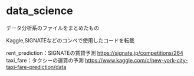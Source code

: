 # data_science

データ分析系のファイルをまとめたもの

Kaggle,SIGNATEなどのコンペで使用したコードを転載

rent_prediction：SIGNATEの賃貸予測 https://signate.jp/competitions/264
taxi_fare：タクシーの運賃の予測 https://www.kaggle.com/c/new-york-city-taxi-fare-prediction/data
